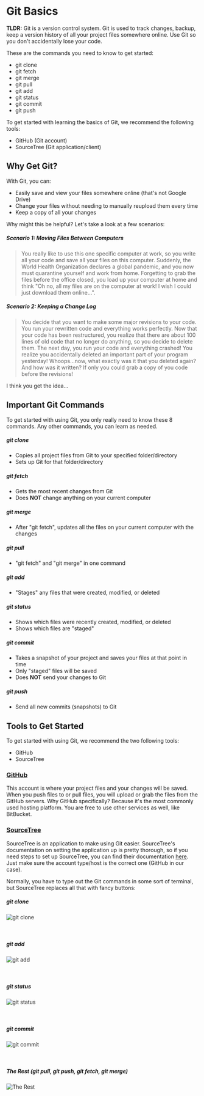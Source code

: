 # Git Basics

**TLDR:** Git is a version control system. Git is used to track changes, backup, keep a version history of all your project files somewhere online. Use Git so you don't accidentally lose your code.  

These are the commands you need to know to get started:
* git clone
* git fetch
* git merge
* git pull
* git add
* git status
* git commit
* git push

To get started with learning the basics of Git, we recommend the following tools:
* GitHub (Git account)
* SourceTree (Git application/client)



## Why Get Git?

With Git, you can:
* Easily save and view your files somewhere online (that's not Google Drive)
* Change your files without needing to manually reupload them every time
* Keep a copy of all your changes

Why might this be helpful? Let's take a look at a few scenarios:

##### Scenario 1: Moving Files Between Computers

>You really like to use this one specific computer at work, so you write all your code and save all your files on this computer. Suddenly, the World Health Organization declares a global pandemic, and you now must quarantine yourself and work from home. Forgetting to grab the files before the office closed, you load up your computer at home and think "Oh no, all my files are on the computer at work! I wish I could just download them online...".

##### Scenario 2: Keeping a Change Log

>You decide that you want to make some major revisions to your code. You run your rewritten code and everything works perfectly. Now that your code has been restructured, you realize that there are about 100 lines of old code that no longer do anything, so you decide to delete them. The next day, you run your code and everything crashed! You realize you accidentally deleted an important part of your program yesterday! Whoops...now, what exactly was it that you deleted again? And how was it written? If only you could grab a copy of you code before the revisions!

I think you get the idea...




## Important Git Commands

To get started with using Git, you only really need to know these 8 commands. Any other commands, you can learn as needed.  

##### git clone

* Copies all project files from Git to your specified folder/directory
* Sets up Git for that folder/directory

##### git fetch

* Gets the most recent changes from Git
* Does **NOT** change anything on your current computer

##### git merge

* After "git fetch", updates all the files on your current computer with the changes

##### git pull

* "git fetch" and "git merge" in one command

##### git add

* "Stages" any files that were created, modified, or deleted

##### git status

* Shows which files were recently created, modified, or deleted
* Shows which files are "staged"

##### git commit

* Takes a snapshot of your project and saves your files at that point in time
* Only "staged" files will be saved
* Does **NOT** send your changes to Git

##### git push

* Send all new commits (snapshots) to Git




## Tools to Get Started

To get started with using Git, we recommend the two following tools:
* GitHub
* SourceTree

### [GitHub](https://github.com/join?source=header-home "GitHub")
This account is where your project files and your changes will be saved. When you push files to or pull files, you will upload or grab the files from the GitHub servers. Why GitHub specifically? Because it's the most commonly used hosting platform. You are free to use other services as well, like BitBucket.

### [SourceTree](https://www.sourcetreeapp.com/ "SourceTree")

SourceTree is an application to make using Git easier. SourceTree's documentation on setting the application up is pretty thorough, so if you need steps to set up SourceTree, you can find their documentation [here](https://confluence.atlassian.com/get-started-with-sourcetree/install-and-set-up-sourcetree-847359043.html "SourceTree Setup"). Just make sure the account type/host is the correct one (GitHub in our case).  

Normally, you have to type out the Git commands in some sort of terminal, but SourceTree replaces all that with fancy buttons:

##### git clone

![](https://i.gyazo.com/7ad7227ecd240db95bb1ba5210276409.png "git clone")
<br/>
<br/>
<br/>

##### git add

![](https://i.gyazo.com/979c6f6d7677b32e2a02008a0d89692a.png "git add")
<br/>
<br/>
<br/>

##### git status

![](https://i.gyazo.com/f7cfdd69bc4c93416f6aa582b6e3a54f.png "git status")
<br/>
<br/>
<br/>


##### git commit

![](https://i.gyazo.com/a1fc03f6ec1f7716f9a17e7b7ffe47d0.png "git commit")
<br/>
<br/>
<br/>

##### The Rest (git pull, git push, git fetch, git merge)

![](https://i.gyazo.com/d493eb100ca765ec13613af4b67487ff.png "The Rest")
